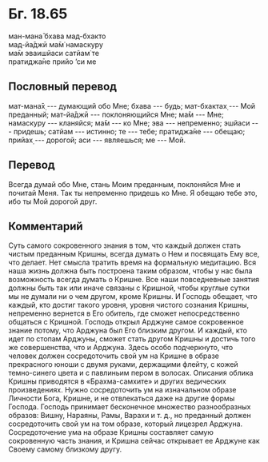 # Бг. 18.65
ман-мана̄ бхава мад-бхакто<br/>
мад-йа̄джӣ ма̄м̇ намаскуру<br/>
ма̄м эваишйаси сатйам̇ те<br/>
пратиджа̄не прийо ’си ме
## Пословный перевод

мат-мана̄х̣ --- думающий обо Мне; бхава --- будь; мат-бхактах̣ --- Мой
преданный; мат-йа̄джӣ --- поклоняющийся Мне; ма̄м --- Мне; намаскуру ---
кланяйся; ма̄м --- ко Мне; эва --- непременно; эшйаси --- придешь; сатйам
--- истинно; те --- тебе; пратиджа̄не --- обещаю; прийах̣ --- дорогой; аси
--- являешься; ме --- Мой.

## Перевод

Всегда думай обо Мне, стань Моим преданным, поклоняйся Мне и почитай
Меня. Так ты непременно придешь ко Мне. Я обещаю тебе это, ибо ты Мой
дорогой друг.

## Комментарий

Суть самого сокровенного знания в том, что каждый должен стать чистым
преданным Кришны, всегда думать о Нем и посвящать Ему все, что делает.
Нет смысла тратить время на формальную медитацию. Вся наша жизнь должна
быть построена таким образом, чтобы у нас была возможность всегда думать
о Кришне. Все наши повседневные занятия должны быть так или иначе
связаны с Кришной, чтобы круглые сутки мы не думали ни о чем другом,
кроме Кришны. И Господь обещает, что каждый, кто достиг такого уровня,
уровня чистого сознания Кришны, непременно вернется в Его обитель, где
сможет непосредственно общаться с Кришной. Господь открыл Арджуне самое
сокровенное знание потому, что Арджуна был Его близким другом. И каждый,
кто идет по стопам Арджуны, сможет стать другом Кришны и достичь того же
совершенства, что и Арджуна. Здесь особо подчеркнуто, что человек должен
сосредоточить свой ум на Кришне в образе прекрасного юноши с двумя
руками, держащими флейту, с кожей темно-синего цвета и с павлиньим пером
в волосах. Описания облика Кришны приводятся в «Брахма-самхите» и других
ведических произведениях. Нужно сосредоточить ум на изначальном образе
Личности Бога, Кришне, и не отвлекаться даже на другие формы Господа.
Господь принимает бесконечное множество разнообразных образов: Вишну,
Нараяны, Рамы, Варахи и т. д., но преданный должен сосредоточить свой ум
на том образе, который лицезрел Арджуна. Сосредоточение ума на образе
Кришны составляет самую сокровенную часть знания, и Кришна сейчас
открывает ее Арджуне как Своему самому близкому другу.
